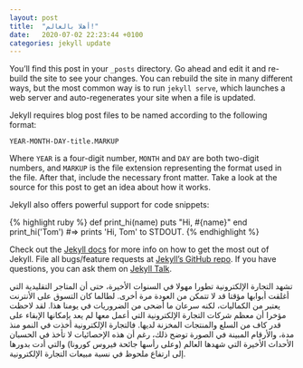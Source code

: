 ```yaml
---
layout: post
title:  "أهلا بالعالم!"
date:   2020-07-02 22:23:44 +0100
categories: jekyll update
---
```

You’ll find this post in your `_posts` directory. Go ahead and edit it and re-build the site to see your changes. You can rebuild the site in many different ways, but the most common way is to run `jekyll serve`, which launches a web server and auto-regenerates your site when a file is updated.

Jekyll requires blog post files to be named according to the following format:

`YEAR-MONTH-DAY-title.MARKUP`

Where `YEAR` is a four-digit number, `MONTH` and `DAY` are both two-digit numbers, and `MARKUP` is the file extension representing the format used in the file. After that, include the necessary front matter. Take a look at the source for this post to get an idea about how it works.

Jekyll also offers powerful support for code snippets:

{% highlight ruby %}
def print_hi(name)
  puts "Hi, #{name}"
end
print_hi('Tom')
#=> prints 'Hi, Tom' to STDOUT.
{% endhighlight %}

Check out the [Jekyll docs][jekyll-docs] for more info on how to get the most out of Jekyll. File all bugs/feature requests at [Jekyll’s GitHub repo][jekyll-gh]. If you have questions, you can ask them on [Jekyll Talk][jekyll-talk].

تشهد التجارة الإلكترونية تطورا مهولا في السنوات الأخيرة، حتى أن المتاجر التقليدية التي أغلقت أبوابها مؤقتا قد لا تتمكن من العودة مرة أخرى. لطالما كان التسوق على الأنترنت يعتبر من الكماليات، لكنه سرعان ما أضحى من الضروريات في يومنا هذا. لقد لاحظت مؤخرا أن معظم شركات التجارة الإلكترونية التي أعمل معها لم يعد بإمكانها الإبقاء على قدر كاف من السلع والمنتجات المخزنة لديها. فالتجارة الإلكترونية أخذت في النمو منذ مدة، والأرقام المبينة في الصورة توضح ذلك، رغم أن هذه الإحصائيات لا تأخذ في الحسبان الأحداث الأخيرة التي شهدها العالم (وعلى رأسها جائحة فيروس كورونا) والتي أدت بدورها إلى ارتفاع ملحوظ في نسبة مبيعات التجارة الإلكترونية.

[jekyll-docs]: https://jekyllrb.com/docs/home
[jekyll-gh]:   https://github.com/jekyll/jekyll
[jekyll-talk]: https://talk.jekyllrb.com/
